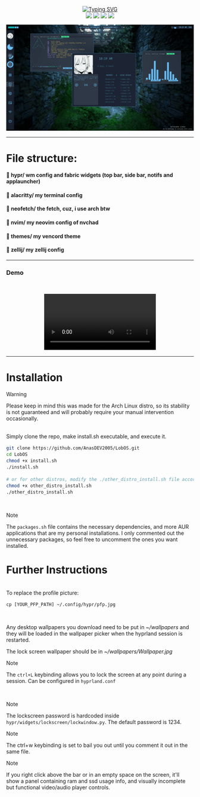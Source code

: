 
<p align="center">
        <a href="https://git.io/typing-svg"><img src="https://readme-typing-svg.demolab.com?font=Comfortaa&weight=700&size=38&pause=1000&color=1c24338&background=69C3FFE&center=true&vCenter=true&height=500&width=2000&lines=LobOS" alt="Typing SVG" /></a>

<br>
        <img src="https://img.shields.io/badge/WM-Hyprland-blue?colorA=1c2433&colorB=22ECDB&style=for-the-badge" />
        <img src="https://img.shields.io/badge/WIDGETS-Fabric-blue?colorA=1c2433&colorB=3CEC85&style=for-the-badge" />
        <img src="https://img.shields.io/badge/EDITOR-Neovim-blue?colorA=1c2433&colorB=B78AFF&style=for-the-badge" />
        <img src="https://img.shields.io/badge/SHELL-zsh-blue?colorA=1c2433&colorB=08bdba&style=for-the-badge" /> <br>

<p align="center">
<img src="./demo.png" >

---
    

# File structure:

####  📁 hypr/ wm config and fabric widgets (top bar, side bar, notifs and applauncher)

####  📁 alacritty/ my terminal config

####  📁 neofetch/ the fetch, cuz, i use arch btw

####  📁 nvim/ my neovim config of nvchad

####  📁 themes/ my vencord theme

####  📁 zellij/ my zellij config 

---



###  Demo

 

</br>   
<p align="center">

  <video src="https://github.com/user-attachments/assets/ae02694a-3e7f-4eeb-b0ac-697c3f421222">

</p>


---

# Installation

> [!WARNING]
> Please keep in mind this was made for the Arch Linux distro, so its stability is not guaranteed and will probably require your manual intervention occasionally. 

</br>
Simply clone the repo, make install.sh executable, and execute it.  

```bash
git clone https://github.com/AnasDEV2005/LobOS.git
cd LobOS
chmod +x install.sh 
./install.sh

# or for other distros, modify the ./other_distro_install.sh file accordingly, then:
chmod +x other_distro_install.sh 
./other_distro_install.sh
```

</br>

> [!NOTE]
> The `packages.sh` file contains the necessary dependencies, and more AUR applications that are my personal installations.
I only commented out the unnecessary packages, so feel free to uncomment the ones you want installed.

# Further Instructions
</br>
To replace the profile picture:  

```
cp [YOUR_PFP_PATH] ~/.config/hypr/pfp.jpg
```
</br>  

Any desktop wallpapers you download need to be put in *~/wallpapers* and they will be loaded in the wallpaper picker when the hyprland session is restarted.</br>

The lock screen wallpaper should be in *~/wallpapers/Wallpaper.jpg*

> [!NOTE]
> The `ctrl+L` keybinding allows you to lock the screen at any point during a session. Can be configured in `hyprland.conf`


</br>

> [!NOTE]
> The lockscreen password is hardcoded inside `hypr/widgets/lockscreen/lockwindow.py`. The default password is 1234.

>[!NOTE]
>The ctrl+w keybinding is set to bail you out until you comment it out in the same file.


>[!NOTE]
>If you right click above the bar or in an empty space on the screen, it'll show a panel containing ram and ssd usage info, and visually incomplete but functional video/audio player controls.

</br>




